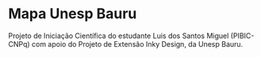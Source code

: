 # Mapa Unesp Bauru
Projeto de Iniciação Científica do estudante Luis dos Santos Miguel (PIBIC-CNPq) com apoio do Projeto de Extensão Inky Design, da Unesp Bauru.

